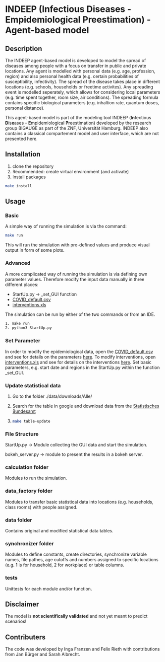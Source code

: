 # INDEEP (**In**fectious **D**is**e**ases - **E**mpidemiological **P**reestimation) - Agent-based model

## Description

The INDEEP agent-based model is developed to model the spread of diseases among people with a focus on transfer in public and private locations. Any agent is modelled with personal data (e.g. age, profession, region) and also personal health data (e.g. certain probabilities of susceptibility, infectivity). The spread of the disease takes place in different locations (e.g. schools, households or freetime activites). Any spreading event is modelled seperately, which allows for considering local parameters (e.g. time spent together, room size, air conditions). The spreading formula contains specific biological parameters (e.g. inhaltion rate, quantum doses, personal distance).

This agent-based model is part of the modeling tool INDEEP (**In**fectious **D**is**e**ases - **E**mpidemiological **P**reestimation) developed by the research group BIGAUGE as part of the ZNF, Universität Hamburg. INDEEP also contains a classical compartement model and user interface, which are not presented here.

## Installation

1. clone the repository
2. Recommended: create virtual environment (and activate)
3. Install packages

```bash
make install
```

## Usage

### Basic

A simple way of running the simulation is via the command:

```bash
make run
```

This will run the simulation with pre-defined values and produce visual output in form of some plots.

### Advanced

A more complicated way of running the simulation is via defining own parameter values. Therefore modify the input data manually in three different places:

- StartUp.py &rarr; _set_GUI function
- [COVID_default.csv ](./data/inputs/scenario)
- [interventions.xls](./data/inputs/social_data/interventions.xls)

The simulation can be run by either of the two commands or from an IDE.

```bash
1. make run
2. python3 StartUp.py
```

### Set Parameter

In order to modify the epidemiological data, open the [COVID_default.csv ](./data/inputs/scenario) and see for details on the parameters [here](./documentation/epidemic_parameters.md). To modify interventions, open [interventions.xls](./data/inputs/social_data/interventions.xls) and see for details on the interventions [here](./documentation/intervention_adjustment.md). Set basic parameters, e.g. start date and regions in the StartUp.py within the function _set_GUI.

### Update statistical data

1. Go to the folder ./data/downloads/Alle/

2. Search for the table in google and download data from the [Statistisches Bundesamt](https://www.destatis.de)

3. ```bash
   make table-update
   ```

### File Structure

StartUp.py &rarr; Module collecting the GUI data and start the simulation.

bokeh_server.py &rarr; module to present the results in a bokeh server.

### calculation folder

Modules to run the simulation.

### data_factory folder

Modules to transfer basic statistical data into locations (e.g. households, class rooms) with people assigned.

### data folder

Contains original and modified statistical data tables.

### synchronizer folder

Modules to define constants, create directories, synchronize variable names, file pathes, age cutoffs and numbers assigned to specific locations (e.g. 1 is for household, 2 for workplace) or table columns.

### tests

Unittests for each module and/or function.

## Disclaimer

The model is **not scientifically validated** and not yet meant to predict scenarios!

## Contributers

The code was developed by Inga Franzen and Felix Rieth with contributions from Jan Bürger and Sarah Albrecht.
